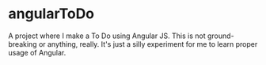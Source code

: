 # angularToDo
A project where I make a To Do using Angular JS. This is not ground-breaking or anything, really. It's just a silly experiment for me to learn proper usage of Angular.
